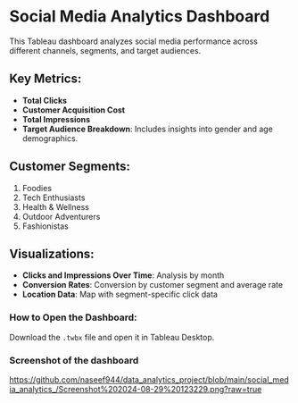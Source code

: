 # Social Media Analytics Dashboard

This Tableau dashboard analyzes social media performance across different channels, segments, and target audiences. 

## Key Metrics:
- **Total Clicks**
- **Customer Acquisition Cost**
- **Total Impressions**
- **Target Audience Breakdown**: Includes insights into gender and age demographics.

## Customer Segments:
1. Foodies
2. Tech Enthusiasts
3. Health & Wellness
4. Outdoor Adventurers
5. Fashionistas

## Visualizations:
- **Clicks and Impressions Over Time**: Analysis by month
- **Conversion Rates**: Conversion by customer segment and average rate
- **Location Data**: Map with segment-specific click data

### How to Open the Dashboard:
Download the `.twbx` file and open it in Tableau Desktop.

### Screenshot of the dashboard
https://github.com/naseef944/data_analytics_project/blob/main/social_media_analytics_/Screenshot%202024-08-29%20123229.png?raw=true

